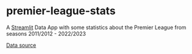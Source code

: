 # premier-league-stats
 A [Streamlit](https://premier-league-stats.streamlit.app/) Data App with some statistics about the Premier League from seasons 2011/2012 - 2022/2023  

 [Data source](https://www.kaggle.com/datasets/nico2890/football-10-years-of-epl-with-goal-timing)
